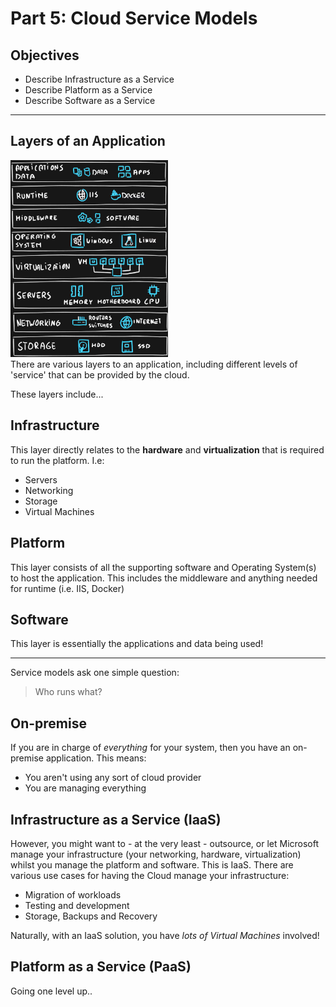 # Part 5: Cloud Service Models

## Objectives
* Describe Infrastructure as a Service
* Describe Platform as a Service
* Describe Software as a Service

---
## Layers of an Application
<img src="./app-layers.png" height=50% width=50% /><br>
There are various layers to an application, including different levels of 'service' that can be provided by the cloud.

These layers include...

## Infrastructure
This layer directly relates to the **hardware** and **virtualization** that is required to run the platform. I.e:
* Servers
* Networking
* Storage
* Virtual Machines

## Platform
This layer consists of all the supporting software and Operating System(s) to host the application. This includes the middleware and anything needed for runtime (i.e. IIS, Docker)

## Software
This layer is essentially the applications and data being used! 

---

Service models ask one simple question:
> Who runs what?

## On-premise
If you are in charge of _everything_ for your system, then you have an on-premise application. This means:
* You aren't using any sort of cloud provider
* You are managing everything

## Infrastructure as a Service (IaaS)
However, you might want to - at the very least - outsource, or let Microsoft manage your infrastructure (your networking, hardware, virtualization) whilst you manage the platform and software. This is IaaS. There are various use cases for having the Cloud manage your infrastructure:
* Migration of workloads
* Testing and development
* Storage, Backups and Recovery

Naturally, with an IaaS solution, you have _lots of Virtual Machines_ involved!

## Platform as a Service (PaaS)
Going one level up..